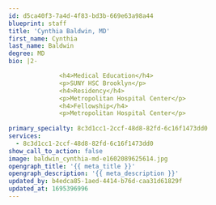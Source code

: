 ```yaml
---
id: d5ca40f3-7a4d-4f83-bd3b-669e63a98a44
blueprint: staff
title: 'Cynthia Baldwin, MD'
first_name: Cynthia
last_name: Baldwin
degree: MD
bio: |2-

              <h4>Medical Education</h4>
              <p>SUNY HSC Brooklyn</p>
              <h4>Residency</h4>
              <p>Metropolitan Hospital Center</p>
              <h4>Fellowship</h4>
              <p>Metropolitan Hospital Center</p>
          
primary_specialty: 8c3d1cc1-2ccf-48d8-82fd-6c16f1473dd0
services:
  - 8c3d1cc1-2ccf-48d8-82fd-6c16f1473dd0
show_call_to_action: false
image: baldwin_cynthia-md-e1602089625614.jpg
opengraph_title: '{{ meta_title }}'
opengraph_description: '{{ meta_description }}'
updated_by: b4edca85-1aed-4414-b76d-caa31d61829f
updated_at: 1695396996
---
```

